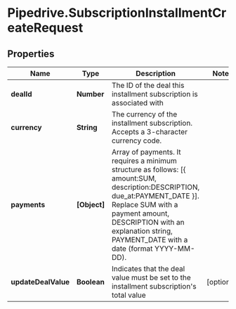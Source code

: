 # Pipedrive.SubscriptionInstallmentCreateRequest

## Properties

Name | Type | Description | Notes
------------ | ------------- | ------------- | -------------
**dealId** | **Number** | The ID of the deal this installment subscription is associated with | 
**currency** | **String** | The currency of the installment subscription. Accepts a 3-character currency code. | 
**payments** | **[Object]** | Array of payments. It requires a minimum structure as follows: [{ amount:SUM, description:DESCRIPTION, due_at:PAYMENT_DATE }]. Replace SUM with a payment amount, DESCRIPTION with an explanation string, PAYMENT_DATE with a date (format YYYY-MM-DD). | 
**updateDealValue** | **Boolean** | Indicates that the deal value must be set to the installment subscription&#39;s total value | [optional] 


